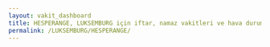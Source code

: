 ```yaml
---
layout: vakit_dashboard
title: HESPERANGE, LUKSEMBURG için iftar, namaz vakitleri ve hava durumu - ilçe/eyalet seç
permalink: /LUKSEMBURG/HESPERANGE/
---
```


<script type="text/javascript">
  var GLOBAL_COUNTRY = 'LUKSEMBURG';
  var GLOBAL_CITY = 'HESPERANGE';
  var GLOBAL_STATE = '';
  var lat = 72;
  var lon = 21;
</script>
